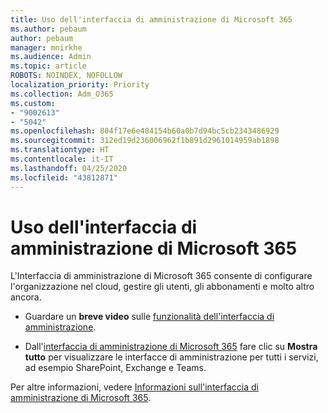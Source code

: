 ```yaml
---
title: Uso dell'interfaccia di amministrazione di Microsoft 365
ms.author: pebaum
author: pebaum
manager: mnirkhe
ms.audience: Admin
ms.topic: article
ROBOTS: NOINDEX, NOFOLLOW
localization_priority: Priority
ms.collection: Adm_O365
ms.custom:
- "9002613"
- "5042"
ms.openlocfilehash: 804f17e6e484154b60a0b7d94bc5cb2343486929
ms.sourcegitcommit: 312ed19d236006962f1b891d2961014959ab1898
ms.translationtype: HT
ms.contentlocale: it-IT
ms.lasthandoff: 04/25/2020
ms.locfileid: "43812871"
---
```

# <a name="using-the-microsoft-365-admin-center"></a>Uso dell'interfaccia di amministrazione di Microsoft 365

L'Interfaccia di amministrazione di Microsoft 365 consente di configurare l'organizzazione nel cloud, gestire gli utenti, gli abbonamenti e molto altro ancora.

- Guardare un **breve video** sulle [funzionalità dell'interfaccia di amministrazione](https://www.microsoft.com/videoplayer/embed/RWfvDL).

- Dall'[interfaccia di amministrazione di Microsoft 365](https://admin.microsoft.com/AdminPortal/Home#/homepage) fare clic su **Mostra tutto** per visualizzare le interfacce di amministrazione per tutti i servizi, ad esempio SharePoint, Exchange e Teams.

Per altre informazioni, vedere [Informazioni sull'interfaccia di amministrazione di Microsoft 365](https://docs.microsoft.com/microsoft-365/admin/admin-overview/about-the-admin-center).
